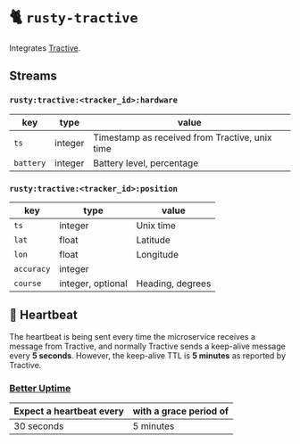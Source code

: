 # 🐈 `rusty-tractive`

Integrates [Tractive](https://tractive.com/).

## Streams

### `rusty:tractive:<tracker_id>:hardware`

| key       | type    | value                                          |
|-----------|---------|------------------------------------------------|
| `ts`      | integer | Timestamp as received from Tractive, unix time |
| `battery` | integer | Battery level, percentage                      |

### `rusty:tractive:<tracker_id>:position`

| key        | type              | value                   |
|------------|-------------------|-------------------------|
| `ts`       | integer           | Unix time               |
| `lat`      | float             | Latitude                |
| `lon`      | float             | Longitude               |
| `accuracy` | integer           |                         |
| `course`   | integer, optional | Heading, degrees        |

## 💓 Heartbeat

The heartbeat is being sent every time the microservice receives a message from Tractive, and normally Tractive sends a keep-alive message every **5 seconds**. However, the keep-alive TTL is **5 minutes** as reported by Tractive.

### [Better Uptime](https://betteruptime.com/)

| Expect a heartbeat every | with a grace period of  |
|--------------------------|-------------------------|
| 30 seconds               | 5 minutes               |
